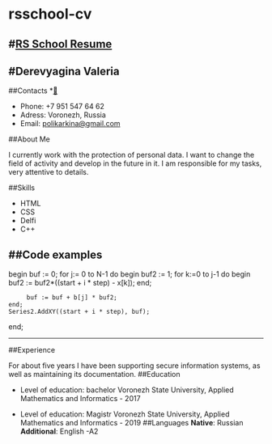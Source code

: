 # rsschool-cv
#**[RS School Resume](https://rs.school/)**
---
#Derevyagina Valeria
---
##Contacts *[📎](https://github.com/polika-lerka)
-  Phone: +7 951 547 64 62
-  Adress: Voronezh, Russia
-  Email: polikarkina@gmail.com

##About Me

I currently work with the protection of personal data. I want to change the field of activity and develop in the future in it.
I am responsible for my tasks, very attentive to details.

##Skills
- HTML
- CSS
- Delfi
- C++

##Code examples
---
begin
    buf := 0;
    for j:= 0 to N-1  do
    begin
         buf2 := 1;
         for k:=0 to j-1 do 
         begin
             buf2 :=  buf2*((start + i * step) - x[k]);
         end;


         buf := buf + b[j] * buf2;   
    end;
    Series2.AddXY((start + i * step), buf); 
  end; 
  
---

##Experience

For about five years I have been supporting secure information systems, as well as maintaining its documentation.
##Education
- Level of education: bachelor
 Voronezh State University, Applied Mathematics and Informatics - 2017

- Level of education:  Magistr
 Voronezh State University, Applied Mathematics and Informatics - 2019
##Languages
**Native**: Russian  
**Additional**: English -A2
